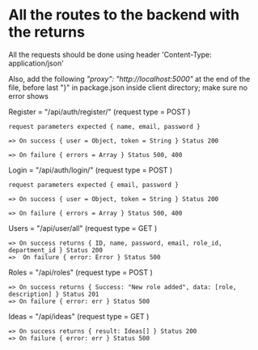 # All the routes to the backend with the returns

All the requests should be done using header 'Content-Type: application/json'

Also, add the following *"proxy": "http://localhost:5000"* at the end of the file, before last "}" in package.json inside client directory; make sure no error shows

Register = "/api/auth/register/" (request type = POST ) 

    request parameters expected { name, email, password }
    
    => On success { user = Object, token = String } Status 200
    
    => On failure { errors = Array } Status 500, 400
    

Login = "/api/auth/login/" (request type = POST ) 

    request parameters expected { email, password }
    
    => On success { user = Object, token = String } Status 200
    
    => On failure { errors = Array } Status 500, 400

Users = "/api/user/all" (request type = GET )
    
    => On success returns { ID, name, password, email, role_id, department_id } Status 200
    =>  On failure { error: Error } Status 500

Roles = "/api/roles" (request type = POST )

    => On success returns { Success: "New role added", data: [role, description] } Status 201
    => On failure { error: err } Status 500

Ideas = "/api/ideas" (request type = GET )

    => On success returns { result: Ideas[] } Status 200
    => On failure { error: err } Status 500